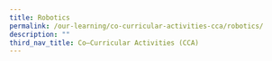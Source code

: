 ```yaml
---
title: Robotics
permalink: /our-learning/co-curricular-activities-cca/robotics/
description: ""
third_nav_title: Co–Curricular Activities (CCA)
---
```

